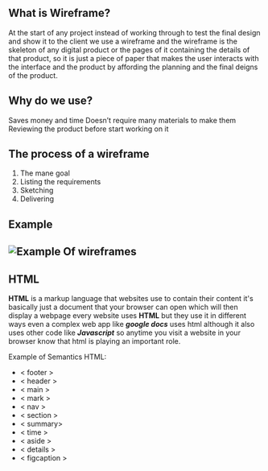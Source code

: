 ## What is Wireframe?
At the start of any project instead of working through to test the final design and show it to the client we use a wireframe and the wireframe is the skeleton of any digital product or the pages of it containing the details of that product, so it is just a piece of paper that makes the user interacts with the interface and the product by affording the planning and the final deigns of the product.

## Why do we use?


Saves money and time
Doesn’t require many materials to make them
Reviewing the product before start working on it


## The process of a wireframe 


1. The mane goal
2. Listing the requirements
3. Sketching   
4. Delivering

## Example 
![Example Of wireframes](https://careerfoundry.com/en/wp-content/uploads/old-blog-uploads/versions/xsamuel-student-wireframe---x----972-715x---.png.pagespeed.ic.eBpEWaqn7d.webp)
----------

## HTML

**HTML** is a markup language that websites use to contain their content it's basically just a document that your browser can open which will then display a webpage every website uses **HTML** but they use it in different ways even a complex web app like ***google docs*** uses html although it also uses other code like ***Javascript*** so anytime you visit a website in your browser know that html is playing an important role.

Example of Semantics HTML:
+ < footer >
+ < header >
+ < main >
+ < mark >
+ < nav >
+ < section >
+ < summary>
+ < time >
+ < aside >
+ < details >
+ < figcaption >
